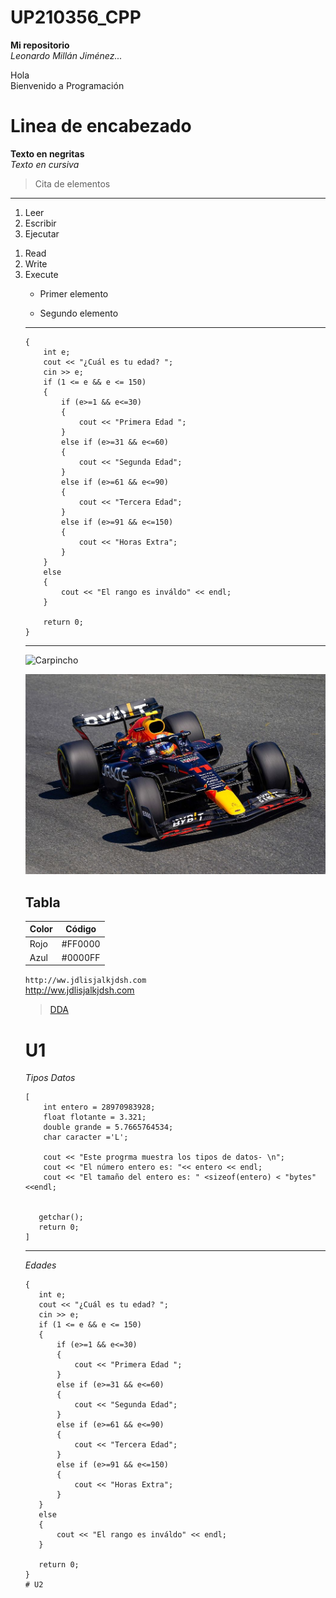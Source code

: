 # UP210356_CPP

**Mi repositorio**  
*Leonardo Millán Jiménez...*

Hola  
Bienvenido a Programación

# Linea de encabezado   
**Texto en negritas**   
*Texto en cursiva*   
> Cita de elementos   
---   
1. Leer
2. Escribir
3. Ejecutar

<ol>
<li>Read</li>
<li>Write</li>
<li>Execute</li>
</lo>  

* Primer elemento   
- Segundo elemento   

---
```
{
    int e;
    cout << "¿Cuál es tu edad? ";
    cin >> e;
    if (1 <= e && e <= 150)
    {
        if (e>=1 && e<=30)
        {
            cout << "Primera Edad ";
        } 
        else if (e>=31 && e<=60)
        {
            cout << "Segunda Edad";
        } 
        else if (e>=61 && e<=90)
        {
            cout << "Tercera Edad";
        } 
        else if (e>=91 && e<=150)
        {
            cout << "Horas Extra";
        }
    }
    else
    {
        cout << "El rango es inváldo" << endl;
    }

    return 0;
}
```
---
![Carpincho](/U1/Imágenes/Carpincho.jpg)

<div align="center">
<img alt="rb" src='U1/Imágenes/rb.jpg'
width='600'/>
</div>

## Tabla
| Color | Código |   
|------ | ------ |
|Rojo   | #FF0000|
|Azul   | #0000FF|

`http://ww.jdlisjalkjdsh.com`   
http://ww.jdlisjalkjdsh.com
> [DDA](https://www.DDA.com.mx)

# U1

*Tipos Datos*
```
[
    int entero = 28970983928;
    float flotante = 3.321;
    double grande = 5.7665764534;
    char caracter ='L';

    cout << "Este progrma muestra los tipos de datos- \n";
    cout << "El número entero es: "<< entero << endl;
    cout << "El tamaño del entero es: " <sizeof(entero) < "bytes" <<endl;


   getchar();
   return 0;
]
```
---
*Edades*
 ```
 {
    int e;
    cout << "¿Cuál es tu edad? ";
    cin >> e;
    if (1 <= e && e <= 150)
    {
        if (e>=1 && e<=30)
        {
            cout << "Primera Edad ";
        } 
        else if (e>=31 && e<=60)
        {
            cout << "Segunda Edad";
        } 
        else if (e>=61 && e<=90)
        {
            cout << "Tercera Edad";
        } 
        else if (e>=91 && e<=150)
        {
            cout << "Horas Extra";
        }
    }
    else
    {
        cout << "El rango es inváldo" << endl;
    }

    return 0;
}
# U2


